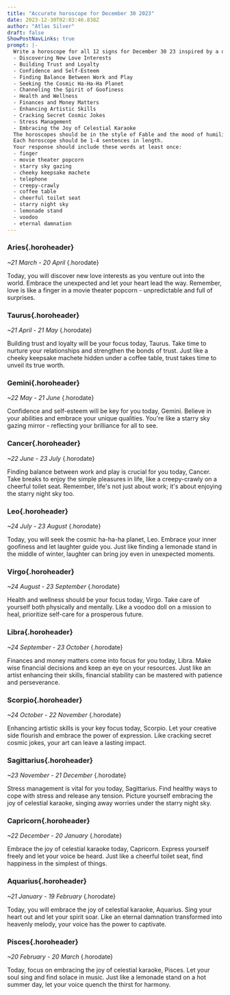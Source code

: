 ```yaml
---
title: "Accurate horoscope for December 30 2023"
date: 2023-12-30T02:03:46.838Z
author: "Atlas Silver"
draft: false
ShowPostNavLinks: true
prompt: |-
  Write a horoscope for all 12 signs for December 30 23 inspired by a different focus for each. Ensure you do not include the focus in the response:
  - Discovering New Love Interests
  - Building Trust and Loyalty
  - Confidence and Self-Esteem
  - Finding Balance Between Work and Play
  - Seeking the Cosmic Ha-Ha-Ha Planet
  - Channeling the Spirit of Goofiness
  - Health and Wellness
  - Finances and Money Matters
  - Enhancing Artistic Skills
  - Cracking Secret Cosmic Jokes
  - Stress Management
  - Embracing the Joy of Celestial Karaoke
  The horoscopes should be in the style of Fable and the mood of humiliation
  Each horoscope should be 1-4 sentences in length.
  Your response should include these words at least once:
  - finger
  - movie theater popcorn
  - starry sky gazing
  - cheeky keepsake machete
  - telephone
  - creepy-crawly
  - coffee table
  - cheerful toilet seat
  - starry night sky
  - lemonade stand
  - voodoo
  - eternal damnation
---
```


### Aries{.horoheader}

*~21 March - 20 April*
{.horodate}

Today, you will discover new love interests as you venture out into the world. Embrace the unexpected and let your heart lead the way. Remember, love is like a finger in a movie theater popcorn - unpredictable and full of surprises.


### Taurus{.horoheader}

*~21 April - 21 May*
{.horodate}

Building trust and loyalty will be your focus today, Taurus. Take time to nurture your relationships and strengthen the bonds of trust. Just like a cheeky keepsake machete hidden under a coffee table, trust takes time to unveil its true worth.


### Gemini{.horoheader}

*~22 May - 21 June*
{.horodate}

Confidence and self-esteem will be key for you today, Gemini. Believe in your abilities and embrace your unique qualities. You're like a starry sky gazing mirror - reflecting your brilliance for all to see.


### Cancer{.horoheader}

*~22 June - 23 July*
{.horodate}

Finding balance between work and play is crucial for you today, Cancer. Take breaks to enjoy the simple pleasures in life, like a creepy-crawly on a cheerful toilet seat. Remember, life's not just about work; it's about enjoying the starry night sky too.


### Leo{.horoheader}

*~24 July - 23 August*
{.horodate}

Today, you will seek the cosmic ha-ha-ha planet, Leo. Embrace your inner goofiness and let laughter guide you. Just like finding a lemonade stand in the middle of winter, laughter can bring joy even in unexpected moments.


### Virgo{.horoheader}

*~24 August - 23 September*
{.horodate}

Health and wellness should be your focus today, Virgo. Take care of yourself both physically and mentally. Like a voodoo doll on a mission to heal, prioritize self-care for a prosperous future.


### Libra{.horoheader}

*~24 September - 23 October*
{.horodate}

Finances and money matters come into focus for you today, Libra. Make wise financial decisions and keep an eye on your resources. Just like an artist enhancing their skills, financial stability can be mastered with patience and perseverance.


### Scorpio{.horoheader}

*~24 October - 22 November*
{.horodate}

Enhancing artistic skills is your key focus today, Scorpio. Let your creative side flourish and embrace the power of expression. Like cracking secret cosmic jokes, your art can leave a lasting impact.


### Sagittarius{.horoheader}

*~23 November - 21 December*
{.horodate}

Stress management is vital for you today, Sagittarius. Find healthy ways to cope with stress and release any tension. Picture yourself embracing the joy of celestial karaoke, singing away worries under the starry night sky.


### Capricorn{.horoheader}

*~22 December - 20 January*
{.horodate}

Embrace the joy of celestial karaoke today, Capricorn. Express yourself freely and let your voice be heard. Just like a cheerful toilet seat, find happiness in the simplest of things.


### Aquarius{.horoheader}

*~21 January - 19 February*
{.horodate}

Today, you will embrace the joy of celestial karaoke, Aquarius. Sing your heart out and let your spirit soar. Like an eternal damnation transformed into heavenly melody, your voice has the power to captivate.


### Pisces{.horoheader}

*~20 February - 20 March*
{.horodate}

Today, focus on embracing the joy of celestial karaoke, Pisces. Let your soul sing and find solace in music. Just like a lemonade stand on a hot summer day, let your voice quench the thirst for harmony.

